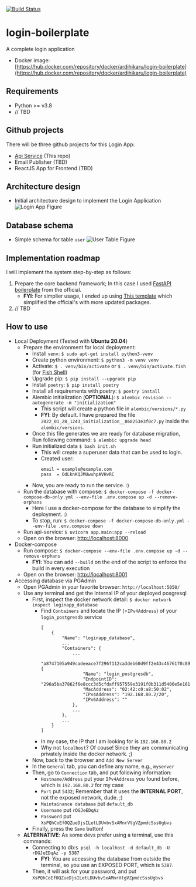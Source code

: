 [![Build Status](https://app.travis-ci.com/ardihikaru/login-boilerplate.svg?branch=main)](https://app.travis-ci.com/ardihikaru/login-boilerplate)

# login-boilerplate
A complete login application
- Docker image: [https://hub.docker.com/repository/docker/ardihikaru/login-boilerplate](https://hub.docker.com/repository/docker/ardihikaru/login-boilerplate)

## Requirements
- Python >= v3.8
- // TBD

## Github projects
There will be three github projects for this Login App:
- [Api Service](https://github.com/ardihikaru/login-boilerplate) (This repo)
- Email Publisher (TBD)
- ReactJS App for Frontend (TBD)
    
## Architecture design
- Initial architecture design to implement the Login Application
![Login App Figure](https://lh3.googleusercontent.com/pw/AM-JKLVfcUagF7W-4ykKhFafkInqPZuUKhTlatnZpS6nPXG1Ll9pslJdAUtKTKMhMgOpFPTc63Y0pj8Tb5--zmMI9AQaRKiA5rrwT91_ADL99UvzPB4ch_iVwSyR9o2lLk3z4HyOqVl6qA1mY6oB7nOQCv9o=w1109-h948-no?authuser=0)

## Database schema
- Simple schema for table `user`
![User Table Figure](https://lh3.googleusercontent.com/pw/AM-JKLVswqnAT6iUSDh3vlzbZ-ukzvs1fxjxYuRT3IGkiTAqGU3Ayt4ntcHKzgtKoAKmI74hj5kiwiWTh2Mt88zXvXQ3tpEHHkqfydlLjS93LxY-RdS65Qt9fDDiG1q_WtBNVn-adztPemGiUd0KgHW7-BH8=w664-h544-no?authuser=0)

## Implementation roadmap
I will implement the system step-by-step as follows:
1. Prepare the core backend framework; In this case I used [FastAPI boilerplate](https://github.com/tiangolo/full-stack-fastapi-postgresql) 
    from the official.
    - **FYI**: For simplier usage, I ended up using [This template](https://github.com/rafsaf/minimal-fastapi-postgres-template) 
        which simplified the official's with more updated packages. 
2. // TBD

## How to use
- Local Deployment (Tested with **Ubuntu 20.04**)
    - Prepare the environment for local deployment:
        - Install `venv`: `$ sudo apt-get install python3-venv`
        - Create python environment: `$ python3 -m venv venv`
        - Activate: `$ . venv/bin/activate` or `$ . venv/bin/activate.fish` (for [Fish Shell](https://github.com/fish-shell/fish-shell))
        - Upgrade pip: `$ pip install --upgrade pip`
        - Install `poetry`: `$ pip install poetry`
        - Install all requirements with poetry: `$ poetry install`
        - Alembic initialization (**OPTIONAL**): `$ alembic revision --autogenerate -m "initialization"`
            - This script will create a python file in `alembic/versions/*.py`
            - **FYI**: By default. I have prepared the file `2022_01_28_1243_initialization__868253e3f0c7.py`
                inside the `alembic/versions`.
        - Once this file generates we are ready for database migration,
            Run following command: `$ alembic upgrade head`
        - Run initialized data `$ bash init.sh`
            - This will create a superuser data that can be used to login.
            - Created user: 
                ```
                email = example@example.com
                pass  = OdLknKQJMUwuhpAVHvRC 
                ```
        - Now, you are ready to run the service. :)
    - Run the database with compose: `$ docker-compose -f docker-compose-db-only.yml --env-file .env.compose up -d --remove-orphans`
        - Here I use a docker-compose for the database to simplify the deployment. :)
        - To stop, run: `$ docker-compose -f docker-compose-db-only.yml --env-file .env.compose down`
    - Run api-service: `$ uvicorn app.main:app --reload`
    - Open on the browser: [http://localhost:8000](http://localhost:8000)
- Docker-compose
    - Run compose: `$ docker-compose --env-file .env.compose up -d --remove-orphans`
        - **FYI**: You can add `--build` on the end of the script to enforce the build in every execution
    - Open on the browser: [http://localhost:8001](http://localhost:8001)
- Accessing database via PGAdmin
    - Open PGAdmin in your favorite browser: `http://localhost:5050/`
    - Use any terminal and get the Internal IP of your deployed posgresql
        - First, inspect the docker network detail: `$ docker network inspect loginapp_database`
            - Find `Containers` and locate the IP (=`IPv4Address`) of your `login_postgresdb` service
                ``` 
                [
                    {
                        "Name": "loginapp_database",
                        ...
                        "Containers": {
                            ...
                            "a8747105a949cadeeace7f296f112ca3deb60d9ff2e43c4676170c8957de16a9": {
                                "Name": "login_postgresdb",
                                "EndpointID": "296a5ba37862f6e8ccc3d5cfdaff957559e3191f0b311d5406e5e161bf950f02",
                                "MacAddress": "02:42:c0:a8:50:02",
                                "IPv4Address": "192.168.80.2/20",
                                "IPv6Address": ""
                            },
                            ...
                        },
                        ...
                    }
                ]
                ```
            - In my case, the IP that I am looking for is `192.168.80.2`
            - Why not `localhost`? Of couse! Since they are communicating privately inside the docker network. ;)
        - Now, back to the browser and `Add New Server`
        - In the `General` tab, you can define any name, e.g., `myserver`
        - Then, go to `Connection` tab, and put following information:
            - `Hostname/Address` put your `IPv4Address` you found before, which is `192.168.80.2` for my case
            - `Port` put `5432`; Remember that it uses the **INTERNAL PORT**, not the exposed network, dude. ;)
            - `Maintainance database` put `default_db`
            - `Username` put `rDGJeEDqAz`
            - `Password` put `XsPQhCoEfOQZueDjsILetLDUvbvSxAMnrVtgVZpmdcSssUgbvs`
        - Finally, press the `Save` button!
    - **ALTERNATIVE**: As some devs prefer using a terminal, use this commands: 
        - Connecting to db:`$ psql -h localhost -d default_db -U rDGJeEDqAz -p 5387`
            - **FYI**: You are accessing the database from outside the terminal, so you use an EXPOSED PORT,
                which is `5387`.
        - Then, it will ask for your password, and put `XsPQhCoEfOQZueDjsILetLDUvbvSxAMnrVtgVZpmdcSssUgbvs`
    